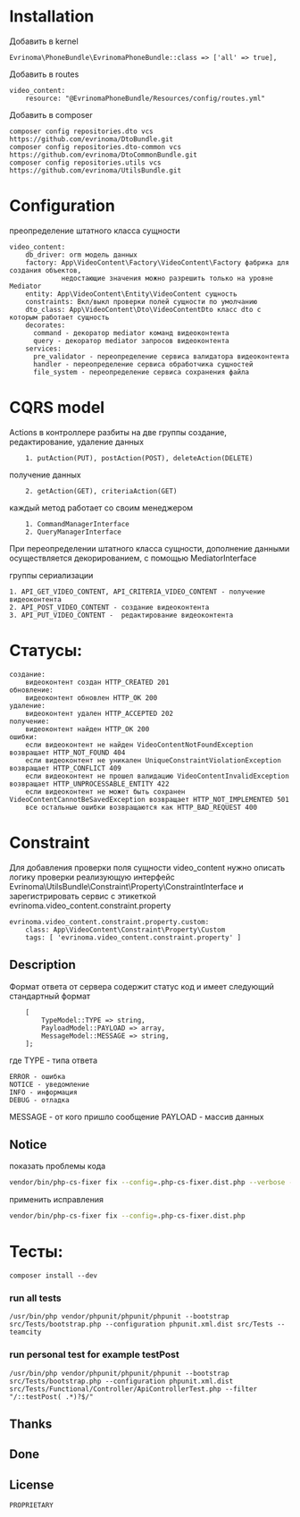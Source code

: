 # Installation

Добавить в kernel

    Evrinoma\PhoneBundle\EvrinomaPhoneBundle::class => ['all' => true],

Добавить в routes

    video_content:
        resource: "@EvrinomaPhoneBundle/Resources/config/routes.yml"

Добавить в composer

    composer config repositories.dto vcs https://github.com/evrinoma/DtoBundle.git
    composer config repositories.dto-common vcs https://github.com/evrinoma/DtoCommonBundle.git
    composer config repositories.utils vcs https://github.com/evrinoma/UtilsBundle.git

# Configuration

преопределение штатного класса сущности

    video_content:
        db_driver: orm модель данных
        factory: App\VideoContent\Factory\VideoContent\Factory фабрика для создания объектов,
                 недостающие значения можно разрешить только на уровне Mediator
        entity: App\VideoContent\Entity\VideoContent сущность
        constraints: Вкл/выкл проверки полей сущности по умолчанию 
        dto_class: App\VideoContent\Dto\VideoContentDto класс dto с которым работает сущность
        decorates:
          command - декоратор mediator команд видеоконтента
          query - декоратор mediator запросов видеоконтента
        services:
          pre_validator - переопределение сервиса валидатора видеоконтента
          handler - переопределение сервиса обработчика сущностей
          file_system - переопределение сервиса сохранения файла

# CQRS model

Actions в контроллере разбиты на две группы
создание, редактирование, удаление данных

        1. putAction(PUT), postAction(POST), deleteAction(DELETE)
получение данных

        2. getAction(GET), criteriaAction(GET)

каждый метод работает со своим менеджером

        1. CommandManagerInterface
        2. QueryManagerInterface

При переопределении штатного класса сущности, дополнение данными осуществляется декорированием, с помощью MediatorInterface


группы  сериализации

    1. API_GET_VIDEO_CONTENT, API_CRITERIA_VIDEO_CONTENT - получение видеоконтента
    2. API_POST_VIDEO_CONTENT - создание видеоконтента
    3. API_PUT_VIDEO_CONTENT -  редактирование видеоконтента

# Статусы:

    создание:
        видеоконтент создан HTTP_CREATED 201
    обновление:
        видеоконтент обновлен HTTP_OK 200
    удаление:
        видеоконтент удален HTTP_ACCEPTED 202
    получение:
        видеоконтент найден HTTP_OK 200
    ошибки:
        если видеоконтент не найден VideoContentNotFoundException возвращает HTTP_NOT_FOUND 404
        если видеоконтент не уникален UniqueConstraintViolationException возвращает HTTP_CONFLICT 409
        если видеоконтент не прошел валидацию VideoContentInvalidException возвращает HTTP_UNPROCESSABLE_ENTITY 422
        если видеоконтент не может быть сохранен VideoContentCannotBeSavedException возвращает HTTP_NOT_IMPLEMENTED 501
        все остальные ошибки возвращаются как HTTP_BAD_REQUEST 400

# Constraint

Для добавления проверки поля сущности video_content нужно описать логику проверки реализующую интерфейс Evrinoma\UtilsBundle\Constraint\Property\ConstraintInterface и зарегистрировать сервис с этикеткой evrinoma.video_content.constraint.property

    evrinoma.video_content.constraint.property.custom:
        class: App\VideoContent\Constraint\Property\Custom
        tags: [ 'evrinoma.video_content.constraint.property' ]

## Description
Формат ответа от сервера содержит статус код и имеет следующий стандартный формат
```text
    [
        TypeModel::TYPE => string,
        PayloadModel::PAYLOAD => array,
        MessageModel::MESSAGE => string,
    ];
```
где
TYPE - типа ответа

    ERROR - ошибка
    NOTICE - уведомление
    INFO - информация
    DEBUG - отладка

MESSAGE - от кого пришло сообщение
PAYLOAD - массив данных

## Notice

показать проблемы кода

```bash
vendor/bin/php-cs-fixer fix --config=.php-cs-fixer.dist.php --verbose --diff --dry-run
```

применить исправления

```bash
vendor/bin/php-cs-fixer fix --config=.php-cs-fixer.dist.php
```

# Тесты:

    composer install --dev

### run all tests

    /usr/bin/php vendor/phpunit/phpunit/phpunit --bootstrap src/Tests/bootstrap.php --configuration phpunit.xml.dist src/Tests --teamcity

### run personal test for example testPost

    /usr/bin/php vendor/phpunit/phpunit/phpunit --bootstrap src/Tests/bootstrap.php --configuration phpunit.xml.dist src/Tests/Functional/Controller/ApiControllerTest.php --filter "/::testPost( .*)?$/" 

## Thanks

## Done

## License
    PROPRIETARY
   